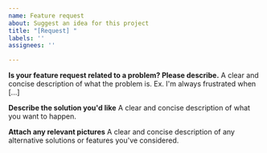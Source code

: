 ```yaml
---
name: Feature request
about: Suggest an idea for this project
title: "[Request] "
labels: ''
assignees: ''

---
```


**Is your feature request related to a problem? Please describe.**
A clear and concise description of what the problem is. Ex. I'm always frustrated when [...]

**Describe the solution you'd like**
A clear and concise description of what you want to happen.

**Attach any relevant pictures**
A clear and concise description of any alternative solutions or features you've considered.
